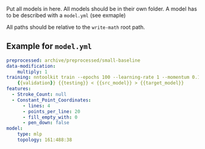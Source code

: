 Put all models in here. All models should be in their own folder. A model
has to be described with a `model.yml` (see exmaple)

All paths should be relative to the `write-math` root path.

## Example for `model.yml`

```yaml
preprocessed: archive/preprocessed/small-baseline
data-modification:
    multiply: 1
training: nntoolkit train --epochs 100 --learning-rate 1 --momentum 0.1 --hook='!detl test {{testing}},err=testlogs/testresult_%e.txt' {{training}}
    {{validation}} {{testing}} < {{src_model}} > {{target_model}}
features:
  - Stroke_Count: null
  - Constant_Point_Coordinates:
      - lines: 4
      - points_per_line: 20
      - fill_empty_with: 0
      - pen_down: false
model:
    type: mlp
    topology: 161:488:38

```